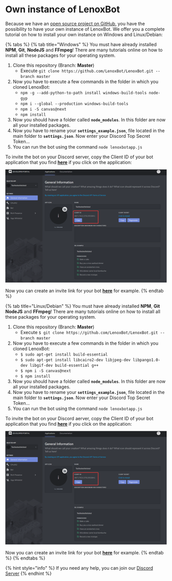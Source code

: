 # Own instance of LenoxBot

Because we have an [open source project on GitHub,](https://github.com/lenoxbot/lenoxbot.git) you have the possibility to have your own instance of LenoxBot. We offer you a complete tutorial on how to install your own instance on Windows and Linux/Debian:

{% tabs %}
{% tab title="Windows" %}
You must have already installed **NPM**, **Git**, **NodeJS** and **FFmpeg**! There are many tutorials online on how to install all these packages for your operating system.

1. Clone this repository \(Branch: **Master**\)
   * Execute `git clone https://github.com/LenoxBot/LenoxBot.git --branch master`
2. Now you have to execute a few commands in the folder in which you cloned LenoxBot:
   * `npm -g --add-python-to-path install windows-build-tools node-gyp`
   * `npm i --global --production windows-build-tools`
   * `npm i -S canvas@next`
   * `npm install`
3. Now you should have a folder called **`node_modules`**. In this folder are now all your installed packages.
4. Now you have to rename your **`settings_example.json`**, file located in the main folder to **`settings.json`**. Now enter your Discord Top Secret Token...
5. You can run the bot using the command `node lenoxbotapp.js`

To invite the bot on your Discord server, copy the Client ID of your bot application that you find [**here**](https://discordapp.com/developers/applications/) if you click on the application:

![](../.gitbook/assets/9chwjol.png)

Now you can create an invite link for your bot [**here**](https://discordapi.com/permissions.html) for example.
{% endtab %}

{% tab title="Linux/Debian" %}
You must have already installed **NPM**, **Git NodeJS** and **FFmpeg**! There are many tutorials online on how to install all these packages for your operating system.

1. Clone this repository \(Branch: **Master**\)
   * Execute `$ git clone https://github.com/LenoxBot/LenoxBot.git --branch master`
2. Now you have to execute a few commands in the folder in which you cloned LenoxBot:
   * `$ sudo apt-get install build-essential`
   * `$ sudo apt-get install libcairo2-dev libjpeg-dev libpango1.0-dev libgif-dev build-essential g++`
   * `$ npm i -S canvas@next`
   * `$ npm install`
3. Now you should have a folder called **`node_modules`**. In this folder are now all your installed packages.
4. Now you have to rename your **`settings_example.json`**, file located in the main folder to **`settings.json`**. Now enter your Discord Top Secret Token...
5. You can run the bot using the command `node lenoxbotapp.js`

To invite the bot on your Discord aerver, copy the Client ID of your bot application that you find [**here**](https://discordapp.com/developers/applications/) if you click on the application:

![](../.gitbook/assets/9chwjol.png)

Now you can create an invite link for your bot [**here**](https://discordapi.com/permissions.html) for example.
{% endtab %}
{% endtabs %}

{% hint style="info" %}
If you need any help, you can join our [Discord Server](https://lenoxbot.com/discord)
{% endhint %}


